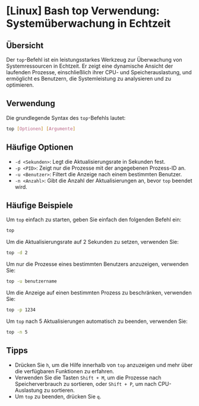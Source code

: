 # [Linux] Bash top Verwendung: Systemüberwachung in Echtzeit

## Übersicht
Der `top`-Befehl ist ein leistungsstarkes Werkzeug zur Überwachung von Systemressourcen in Echtzeit. Er zeigt eine dynamische Ansicht der laufenden Prozesse, einschließlich ihrer CPU- und Speicherauslastung, und ermöglicht es Benutzern, die Systemleistung zu analysieren und zu optimieren.

## Verwendung
Die grundlegende Syntax des `top`-Befehls lautet:

```bash
top [Optionen] [Argumente]
```

## Häufige Optionen
- `-d <Sekunden>`: Legt die Aktualisierungsrate in Sekunden fest.
- `-p <PID>`: Zeigt nur die Prozesse mit der angegebenen Prozess-ID an.
- `-u <Benutzer>`: Filtert die Anzeige nach einem bestimmten Benutzer.
- `-n <Anzahl>`: Gibt die Anzahl der Aktualisierungen an, bevor `top` beendet wird.

## Häufige Beispiele
Um `top` einfach zu starten, geben Sie einfach den folgenden Befehl ein:

```bash
top
```

Um die Aktualisierungsrate auf 2 Sekunden zu setzen, verwenden Sie:

```bash
top -d 2
```

Um nur die Prozesse eines bestimmten Benutzers anzuzeigen, verwenden Sie:

```bash
top -u benutzername
```

Um die Anzeige auf einen bestimmten Prozess zu beschränken, verwenden Sie:

```bash
top -p 1234
```

Um `top` nach 5 Aktualisierungen automatisch zu beenden, verwenden Sie:

```bash
top -n 5
```

## Tipps
- Drücken Sie `h`, um die Hilfe innerhalb von `top` anzuzeigen und mehr über die verfügbaren Funktionen zu erfahren.
- Verwenden Sie die Tasten `Shift + M`, um die Prozesse nach Speicherverbrauch zu sortieren, oder `Shift + P`, um nach CPU-Auslastung zu sortieren.
- Um `top` zu beenden, drücken Sie `q`.